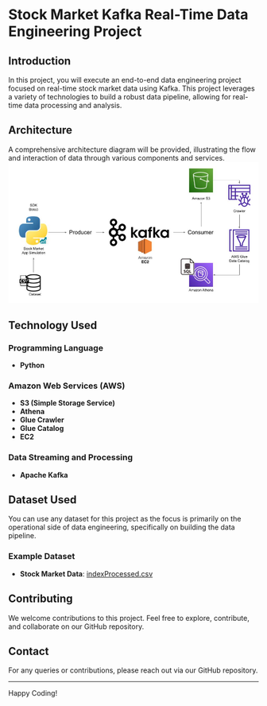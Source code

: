 # Stock Market Kafka Real-Time Data Engineering Project

## Introduction

In this project, you will execute an end-to-end data engineering project focused on real-time stock market data using Kafka. This project leverages a variety of technologies to build a robust data pipeline, allowing for real-time data processing and analysis.

## Architecture

A comprehensive architecture diagram will be provided, illustrating the flow and interaction of data through various components and services.
![alt text](https://raw.githubusercontent.com/kartikay-261/Stock-market-ETL/main/Architecture.jpg)

## Technology Used

### Programming Language
- **Python**

### Amazon Web Services (AWS)
- **S3 (Simple Storage Service)**
- **Athena**
- **Glue Crawler**
- **Glue Catalog**
- **EC2**

### Data Streaming and Processing
- **Apache Kafka**

## Dataset Used

You can use any dataset for this project as the focus is primarily on the operational side of data engineering, specifically on building the data pipeline.

### Example Dataset
- **Stock Market Data**: [indexProcessed.csv](https://github.com/kartikay-261/Stock-market-ETL/blob/main/indexProcessed.csv)

## Contributing

We welcome contributions to this project. Feel free to explore, contribute, and collaborate on our GitHub repository.

## Contact

For any queries or contributions, please reach out via our GitHub repository.

---

Happy Coding!
